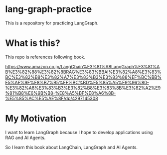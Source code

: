 # lang-graph-practice
This is a repository for practicing LangGraph.

# What is this?

This repo is references following book.

https://www.amazon.co.jp/LangChain%E3%81%A8LangGraph%E3%81%AB%E3%82%88%E3%82%8BRAG%E3%83%BBAI%E3%82%A8%E3%83%BC%E3%82%B8%E3%82%A7%E3%83%B3%E3%83%88%EF%BC%BB%E5%AE%9F%E8%B7%B5%EF%BC%BD%E5%85%A5%E9%96%80-%E3%82%A8%E3%83%B3%E3%82%B8%E3%83%8B%E3%82%A2%E9%81%B8%E6%9B%B8-%E8%A5%BF%E8%A6%8B-%E5%85%AC%E5%AE%8F/dp/4297145308

# My Motivation

I want to learn LangGraph because I hope to develop applications using RAG and AI Agents.

So I learn this book about LangChain, LangGraph and AI Agents.